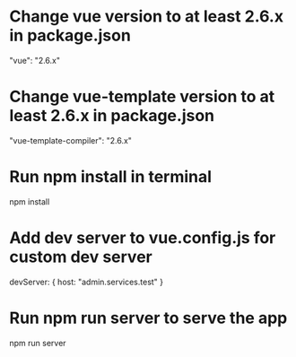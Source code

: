 # Change vue version to at least 2.6.x in package.json

"vue": "2.6.x"

# Change vue-template version to at least 2.6.x in package.json

"vue-template-compiler": "2.6.x"

# Run npm install in terminal

npm install

# Add dev server to vue.config.js for custom dev server

devServer: {
  host: "admin.services.test"
}

# Run npm run server to serve the app

npm run server
